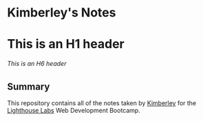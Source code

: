 # Kimberley's Notes 
# This is an H1 header 
###### This is an H6 header 
## Summary
This repository contains all of the notes taken by [Kimberley](https://github.com/) for the [Lighthouse Labs](https://www.lighthouselabs.ca/en) Web Development Bootcamp.